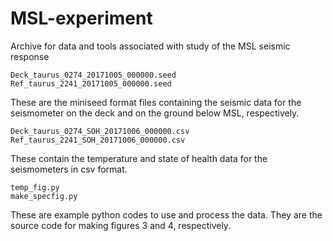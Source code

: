 # MSL-experiment
Archive for data and tools associated with study of the MSL seismic response

```
Deck_taurus_0274_20171005_000000.seed
Ref_taurus_2241_20171005_000000.seed
```

These are the miniseed format files containing the seismic data for the seismometer on the deck and on the ground below MSL, respectively.

```
Deck_taurus_0274_SOH_20171006_000000.csv
Ref_taurus_2241_SOH_20171006_000000.csv
```

These contain the temperature and state of health data for the seismometers in csv format.

```
temp_fig.py
make_specfig.py
```

These are example python codes to use and process the data.  They are the source code for making figures 3 and 4, respectively.
